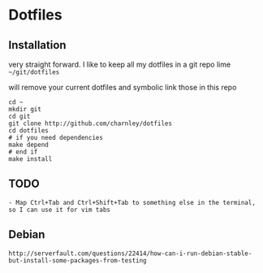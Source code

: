 
# Dotfiles


## Installation

very straight forward. 
I like to keep all my dotfiles in a git repo lime `~/git/dotfiles`

will remove your current dotfiles and symbolic link those in this repo

    cd ~
    mkdir git
    cd git
    git clone http://github.com/charnley/dotfiles
    cd dotfiles
    # if you need dependencies
    make depend
    # end if
    make install


## TODO

    - Map Ctrl+Tab and Ctrl+Shift+Tab to something else in the terminal, so I can use it for vim tabs

## Debian

    http://serverfault.com/questions/22414/how-can-i-run-debian-stable-but-install-some-packages-from-testing

